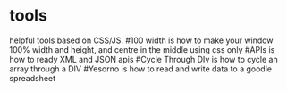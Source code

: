 # tools
helpful tools based on CSS/JS.
#100 width 
is how to make your window 100% width and height, and centre in the middle using css only
#APIs
is how to ready XML and JSON apis
#Cycle Through DIv 
is how to cycle an array through a DIV
#Yesorno 
is how to read and write data to a goodle spreadsheet
